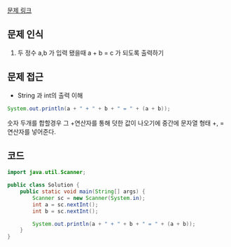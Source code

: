 [문제 링크](https://school.programmers.co.kr/learn/courses/30/lessons/181947)

## 문제 인식

1. 두 정수 a,b 가 입력 됐을때 a + b = c 가 되도록 출력하기

## 문제 접근 

- String 과 int의 출력 이해

```java
System.out.println(a + " + " + b + " = " + (a + b));
```

숫자 두개를 합할경우 그 +연산자를 통해 덧한 값이 나오기에 중간에 문자열 형태 +, = 연산자를 넣어준다.

## 코드

```java
import java.util.Scanner;

public class Solution {
    public static void main(String[] args) {
        Scanner sc = new Scanner(System.in);
        int a = sc.nextInt();
        int b = sc.nextInt();

        System.out.println(a + " + " + b + " = " + (a + b));
    }
}
```